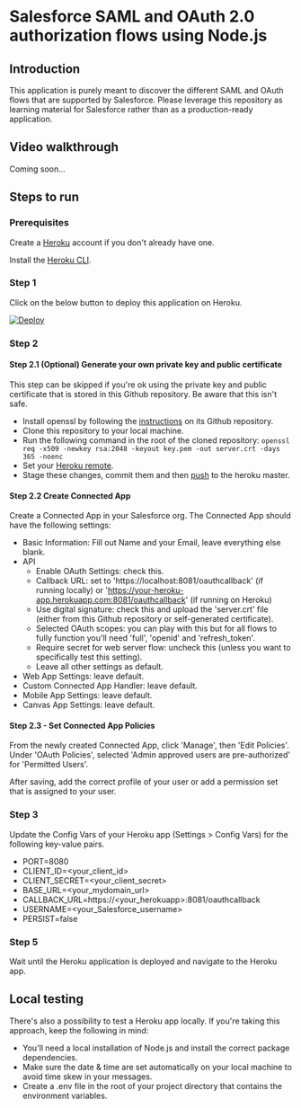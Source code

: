 # Salesforce SAML and OAuth 2.0 authorization flows using Node.js

## Introduction

This application is purely meant to discover the different SAML and OAuth flows that are supported by Salesforce.
Please leverage this repository as learning material for Salesforce rather than as a production-ready application.

## Video walkthrough

Coming soon...

<!-- [![Youtube demo Video](https://img.youtube.com/vi/Iez9xdKbeuk/0.jpg)](https://www.youtube.com/watch?v=Iez9xdKbeuk) -->

## Steps to run

### Prerequisites

Create a [Heroku](https://heroku.com) account if you don't already have one.

Install the [Heroku CLI](https://devcenter.heroku.com/articles/heroku-cli#download-and-install).

### Step 1

Click on the below button to deploy this application on Heroku.

[![Deploy](https://www.herokucdn.com/deploy/button.svg)](https://heroku.com/deploy)

### Step 2

#### Step 2.1 (Optional) Generate your own private key and public certificate

This step can be skipped if you're ok using the private key and public certificate that is stored in this Github repository.
Be aware that this isn't safe.

-   Install openssl by following the [instructions](https://github.com/openssl/openssl#build-and-install) on its Github repository.
-   Clone this repository to your local machine.
-   Run the following command in the root of the cloned repository: `openssl req -x509 -newkey rsa:2048 -keyout key.pem -out server.crt -days 365 -noenc`
-   Set your [Heroku remote](https://devcenter.heroku.com/articles/git#for-an-existing-heroku-app).
-   Stage these changes, commit them and then [push](https://devcenter.heroku.com/articles/git#deploying-code) to the heroku master.

#### Step 2.2 Create Connected App

Create a Connected App in your Salesforce org. The Connected App should have the following settings:

-   Basic Information: Fill out Name and your Email, leave everything else blank.
-   API
    -   Enable OAuth Settings: check this.
    -   Callback URL: set to 'https://localhost:8081/oauthcallback' (if running locally) or 'https://your-heroku-app.herokuapp.com:8081/oauthcallback' (if running on Heroku)
    -   Use digital signature: check this and upload the 'server.crt' file (either from this Github repository or self-generated certificate).
    -   Selected OAuth scopes: you can play with this but for all flows to fully function you'll need 'full', 'openid' and 'refresh_token'.
    -   Require secret for web server flow: uncheck this (unless you want to specifically test this setting).
    -   Leave all other settings as default.
-   Web App Settings: leave default.
-   Custom Connected App Handler: leave default.
-   Mobile App Settings: leave default.
-   Canvas App Settings: leave default.

#### Step 2.3 - Set Connected App Policies

From the newly created Connected App, click 'Manage', then 'Edit Policies'. Under 'OAuth Policies', selected 'Admin approved users are pre-authorized' for 'Permitted Users'.

After saving, add the correct profile of your user or add a permission set that is assigned to your user.

### Step 3

Update the Config Vars of your Heroku app (Settings > Config Vars) for the following key-value pairs.

-   PORT=8080
-   CLIENT_ID=<your_client_id>
-   CLIENT_SECRET=<your_client_secret>
-   BASE_URL=<your_mydomain_url>
-   CALLBACK_URL=https://<your_herokuapp>:8081/oauthcallback
-   USERNAME=<your_Salesforce_username>
-   PERSIST=false

### Step 5

Wait until the Heroku application is deployed and navigate to the Heroku app.

## Local testing

There's also a possibility to test a Heroku app locally. If you're taking this approach, keep the following in mind:

-   You'll need a local installation of Node.js and install the correct package dependencies.
-   Make sure the date & time are set automatically on your local machine to avoid time skew in your messages.
-   Create a .env file in the root of your project directory that contains the environment variables.
